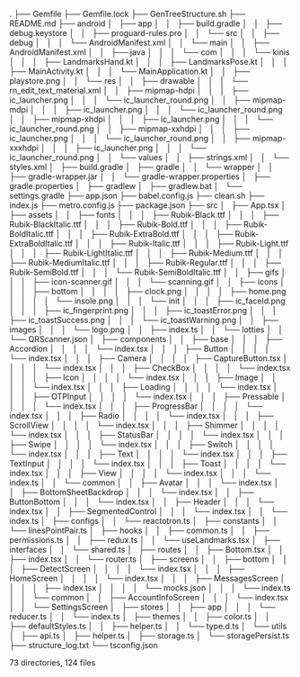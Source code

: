 .
├── Gemfile
├── Gemfile.lock
├── GenTreeStructure.sh
├── README.md
├── android
│   ├── app
│   │   ├── build.gradle
│   │   ├── debug.keystore
│   │   ├── proguard-rules.pro
│   │   └── src
│   │       ├── debug
│   │       │   └── AndroidManifest.xml
│   │       └── main
│   │           ├── AndroidManifest.xml
│   │           ├── java
│   │           │   └── com
│   │           │       └── kinis
│   │           │           ├── LandmarksHand.kt
│   │           │           ├── LandmarksPose.kt
│   │           │           ├── MainActivity.kt
│   │           │           └── MainApplication.kt
│   │           ├── playstore.png
│   │           └── res
│   │               ├── drawable
│   │               │   └── rn_edit_text_material.xml
│   │               ├── mipmap-hdpi
│   │               │   ├── ic_launcher.png
│   │               │   └── ic_launcher_round.png
│   │               ├── mipmap-mdpi
│   │               │   ├── ic_launcher.png
│   │               │   └── ic_launcher_round.png
│   │               ├── mipmap-xhdpi
│   │               │   ├── ic_launcher.png
│   │               │   └── ic_launcher_round.png
│   │               ├── mipmap-xxhdpi
│   │               │   ├── ic_launcher.png
│   │               │   └── ic_launcher_round.png
│   │               ├── mipmap-xxxhdpi
│   │               │   ├── ic_launcher.png
│   │               │   └── ic_launcher_round.png
│   │               └── values
│   │                   ├── strings.xml
│   │                   └── styles.xml
│   ├── build.gradle
│   ├── gradle
│   │   └── wrapper
│   │       ├── gradle-wrapper.jar
│   │       └── gradle-wrapper.properties
│   ├── gradle.properties
│   ├── gradlew
│   ├── gradlew.bat
│   └── settings.gradle
├── app.json
├── babel.config.js
├── clean.sh
├── index.js
├── metro.config.js
├── package.json
├── src
│   ├── App.tsx
│   ├── assets
│   │   ├── fonts
│   │   │   ├── Rubik-Black.ttf
│   │   │   ├── Rubik-BlackItalic.ttf
│   │   │   ├── Rubik-Bold.ttf
│   │   │   ├── Rubik-BoldItalic.ttf
│   │   │   ├── Rubik-ExtraBold.ttf
│   │   │   ├── Rubik-ExtraBoldItalic.ttf
│   │   │   ├── Rubik-Italic.ttf
│   │   │   ├── Rubik-Light.ttf
│   │   │   ├── Rubik-LightItalic.ttf
│   │   │   ├── Rubik-Medium.ttf
│   │   │   ├── Rubik-MediumItalic.ttf
│   │   │   ├── Rubik-Regular.ttf
│   │   │   ├── Rubik-SemiBold.ttf
│   │   │   └── Rubik-SemiBoldItalic.ttf
│   │   ├── gifs
│   │   │   ├── icon-scanner.gif
│   │   │   └── scanning.gif
│   │   ├── icons
│   │   │   ├── bottom
│   │   │   │   ├── clock.png
│   │   │   │   ├── home.png
│   │   │   │   └── insole.png
│   │   │   └── init
│   │   │       ├── ic_faceId.png
│   │   │       ├── ic_fingerprint.png
│   │   │       ├── ic_toastError.png
│   │   │       ├── ic_toastSuccess.png
│   │   │       └── ic_toastWarning.png
│   │   ├── images
│   │   │   └── logo.png
│   │   ├── index.ts
│   │   └── lotties
│   │       └── QRScanner.json
│   ├── components
│   │   ├── base
│   │   │   ├── Accordion
│   │   │   │   └── index.tsx
│   │   │   ├── Button
│   │   │   │   └── index.tsx
│   │   │   ├── Camera
│   │   │   │   ├── CaptureButton.tsx
│   │   │   │   └── index.tsx
│   │   │   ├── CheckBox
│   │   │   │   └── index.tsx
│   │   │   ├── Icon
│   │   │   │   └── index.tsx
│   │   │   ├── Image
│   │   │   │   └── index.tsx
│   │   │   ├── Loading
│   │   │   │   └── index.tsx
│   │   │   ├── OTPInput
│   │   │   │   └── index.tsx
│   │   │   ├── Pressable
│   │   │   │   └── index.tsx
│   │   │   ├── ProgressBar
│   │   │   │   └── index.tsx
│   │   │   ├── Radio
│   │   │   │   └── index.tsx
│   │   │   ├── ScrollView
│   │   │   │   └── index.tsx
│   │   │   ├── Shimmer
│   │   │   │   └── index.tsx
│   │   │   ├── StatusBar
│   │   │   │   └── index.tsx
│   │   │   ├── Swipe
│   │   │   │   └── index.tsx
│   │   │   ├── Switch
│   │   │   │   └── index.tsx
│   │   │   ├── Text
│   │   │   │   └── index.tsx
│   │   │   ├── TextInput
│   │   │   │   └── index.tsx
│   │   │   ├── Toast
│   │   │   │   └── index.tsx
│   │   │   ├── View
│   │   │   │   └── index.tsx
│   │   │   └── index.ts
│   │   └── common
│   │       ├── Avatar
│   │       │   └── index.tsx
│   │       ├── BottomSheetBackdrop
│   │       │   └── index.tsx
│   │       ├── ButtonBottom
│   │       │   └── index.tsx
│   │       ├── Header
│   │       │   └── index.tsx
│   │       ├── SegmentedControl
│   │       │   └── index.tsx
│   │       └── index.ts
│   ├── configs
│   │   └── reactotron.ts
│   ├── constants
│   │   └── linesPointPair.ts
│   ├── hooks
│   │   ├── common.ts
│   │   ├── permissions.ts
│   │   ├── redux.ts
│   │   └── useLandmarks.tsx
│   ├── interfaces
│   │   └── shared.ts
│   ├── routes
│   │   ├── Bottom.tsx
│   │   ├── index.tsx
│   │   └── router.ts
│   ├── screens
│   │   ├── bottom
│   │   │   ├── DetectScreen
│   │   │   │   └── index.tsx
│   │   │   ├── HomeScreen
│   │   │   │   └── index.tsx
│   │   │   ├── MessagesScreen
│   │   │   │   ├── index.tsx
│   │   │   │   └── mocks.json
│   │   │   └── index.ts
│   │   └── common
│   │       ├── AccountInfoScreen
│   │       │   └── index.tsx
│   │       └── SettingsScreen
│   ├── stores
│   │   ├── app
│   │   │   └── reducer.ts
│   │   └── index.ts
│   ├── themes
│   │   ├── color.ts
│   │   ├── defaultStyles.ts
│   │   ├── helper.ts
│   │   └── type.d.ts
│   └── utils
│       ├── api.ts
│       ├── helper.ts
│       ├── storage.ts
│       └── storagePersist.ts
├── structure_log.txt
└── tsconfig.json

73 directories, 124 files
```
